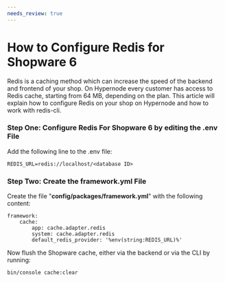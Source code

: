 ```yaml
---
needs_review: true
---
```


<!-- source: https://support.hypernode.com/en/support/solutions/articles/48001200521-how-to-configure-redis-for-shopware-6/ -->

# How to Configure Redis for Shopware 6

Redis is a caching method which can increase the speed of the backend and frontend of your shop. On Hypernode every customer has access to Redis cache, starting from 64 MB, depending on the plan. This article will explain how to configure Redis on your shop on Hypernode and how to work with redis-cli.

### Step One: Configure Redis For Shopware 6 by editing the .env File

Add the following line to the .env file:

```nginx
REDIS_URL=redis://localhost/<database ID>
```

### Step Two: Create the framework.yml File

Create the file "**config/packages/framework.yml**" with the following content:

```nginx
framework:
    cache:
        app: cache.adapter.redis
        system: cache.adapter.redis
        default_redis_provider: '%env(string:REDIS_URL)%'
```

Now flush the Shopware cache, either via the backend or via the CLI by running:

```nginx
bin/console cache:clear
```
